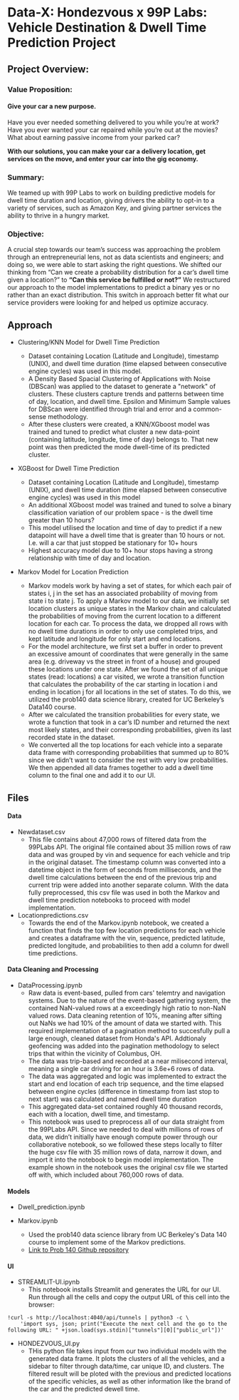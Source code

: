 # Data-X: Hondezvous x 99P Labs: Vehicle Destination & Dwell Time Prediction Project

## Project Overview:
### Value Proposition:
#### Give your car a new purpose.

Have you ever needed something delivered to you while you’re at work? Have you ever wanted your car repaired while you’re out at the movies? What about earning passive income from your parked car?

**With our solutions, you can make your car a delivery location,  get services on the move, and enter your car into the gig economy.**
### Summary:
We teamed up with 99P Labs to work on building predictive models for dwell time duration and location, giving drivers the ability to opt-in to a variety of services, such as Amazon Key, and giving partner services the ability to thrive in a hungry market.

### Objective:
A crucial step towards our team’s success was approaching the problem through an entrepreneurial lens, not as data scientists and engineers; and doing so, we were able to start asking the right questions. We shifted our thinking from “Can we create a probability distribution for a car’s dwell time given a location?” to **“Can this service be fulfilled or not?”** We restructured our approach to the model implementations to predict a binary yes or no rather than an exact distribution. This switch in approach better fit what our service providers were looking for and helped us optimize accuracy.

## Approach
* Clustering/KNN Model for Dwell Time Prediction
  * Dataset containing Location (Latitude and Longitude), timestamp (UNIX), and dwell time duration (time elapsed between consecutive engine cycles) was used in this model.
  * A Density Based Spacial Clustering of Applications with Noise (DBScan) was applied to the dataset to generate a "network" of clusters. These clusters capture trends and patterns between time of day, location, and dwell time. Epsilon and Minimum Sample values for DBScan were identified through trial and error and a common-sense methodology.
  * After these clusters were created, a KNN/XGboost model was trained and tuned to predict what cluster a new data-point (containing latitude, longitude, time of day) belongs to. That new point was then predicted the mode dwell-time of its predicted cluster. 
* XGBoost for Dwell Time Prediction
  * Dataset containing Location (Latitude and Longitude), timestamp (UNIX), and dwell time duration (time elapsed between consecutive engine cycles) was used in this model 
  * An additional XGboost model was trained and tuned to solve a binary classification variation of our problem space - is the dwell time greater than 10 hours?
  * This model utilised the location and time of day to predict if a new datapoint will have a dwell time that is greater than 10 hours or not. I.e. will a car that just stopped be stationary for 10+ hours
  * Highest accuracy model due to 10+ hour stops having a strong relationship with time of day and location.


* Markov Model for Location Prediction
  * Markov models work by having a set of states, for which each pair of states i, j in the set has an associated probability of moving from state i to state j. To apply a Markov model to our data, we initially set location clusters as unique states in the Markov chain and calculated the probabilities of moving from the current location to a different location for each car. To process the data, we dropped all rows with no dwell time durations in order to only use completed trips, and kept latitude and longitude for only start and end locations.
  * For the model architecture, we first set a buffer in order to prevent an excessive amount of coordinates that were generally in the same area (e.g. driveway vs the street in front of a house) and grouped these locations under one state. After we found the set of all unique states (read: locations) a car visited, we wrote a transition function that calculates the probability of the car starting in location i and ending in location j for all locations in the set of states. To do this, we utilized the prob140 data science library, created for UC Berkeley’s Data140 course.
  * After we calculated the transition probabilities for every state, we wrote a function that took in a car’s ID number and returned the next most likely states, and their corresponding probabilities, given its last recorded state in the dataset.
  * We converted all the top locations for each vehicle into a separate data frame with corresponding probabilities that summed up to 80% since we didn’t want to consider the rest with very low probabilities. We then appended all data frames together to add a dwell time column to the final one and add it to our UI.


## Files
#### Data
* Newdataset.csv
   * This file contains about 47,000 rows of filtered data from the 99PLabs API. The original file contained about 35 million rows of raw data and was grouped by vin and sequence for each vehicle and trip in the original dataset. The timestamp column was converted into a datetime object in the form of seconds from milliseconds, and the dwell time calculations between the end of the previous trip and current trip were added into another separate column. With the data fully preprocessed, this csv file was used in both the Markov and dwell time prediction notebooks to proceed with model implementation.
* Locationpredictions.csv
   * Towards the end of the Markov.ipynb notebook, we created a function that finds the top few location predictions for each vehicle and creates a dataframe with the vin, sequence, predicted latitude, predicted longitude, and probabilities to then add a column for dwell time predictions.
#### Data Cleaning and Processing
* DataProcessing.ipynb
  * Raw data is event-based, pulled from cars' telemtry and navigation systems. Due to the nature of the event-based gathering system, the contained NaN-valued rows at a exceedingly high ratio to non-NaN valued rows. Data cleaning retention of 10%, meaning after sifting out NaNs we had 10% of the amount of data we started with. This required implementation of a pagination method to succesfully pull a large enough, cleaned dataset from Honda's API. Addtionaly geofencing was added into the pagination methodology to select trips that within the vicinity of Columbus, OH.
  * The data was trip-based and recorded at a near milisecond interval, meaning a single car driving for an hour is 3.6e+6 rows of data. 
  * The data was aggregated and logic was implemented to extract the start and end location of each trip sequence, and the time elapsed between engine cycles (difference in timestamp from last stop to next start) was calculated and named dwell time duration
  * This aggregated data-set contained roughly 40 thousand records, each with a location, dwell time, and timestamp.
  * This notebook was used to preprocess all of our data straight from the 99PLabs API. Since we needed to deal with millions of rows of data, we didn’t initially have enough compute power through our collaborative notebook, so we followed these steps locally to filter the huge csv file with 35 million rows of data, narrow it down, and import it into the notebook to begin model implementation. The example shown in the notebook uses the original csv file we started off with, which included about 760,000 rows of data.


#### Models
* Dwell_prediction.ipynb

* Markov.ipynb
  * Used the prob140 data science library from UC Berkeley's Data 140 course to implement some of the Markov predictions.
  * [Link to Prob 140 Github repository](https://github.com/prob140/prob140)

 #### UI

* STREAMLIT-UI.ipynb
  * This notebook installs Streamlit and generates the URL for our UI. Run through all the cells and copy the output URL of this cell into the browser:
```python:
!curl -s http://localhost:4040/api/tunnels | python3 -c \
    'import sys, json; print("Execute the next cell and the go to the following URL: " +json.load(sys.stdin)["tunnels"][0]["public_url"])'
```
* HONDEZVOUS_UI.py
  * THis python file takes input from our two individual models with the generated data frame. It plots the clusters of all the vehicles, and a sidebar to filter through data/time, car unique ID, and clusters. The filtered result will be ploted with the previous and predicted locations of the specific vehicles, as well as other information like the brand of the car and the predicted dewell time.
  
